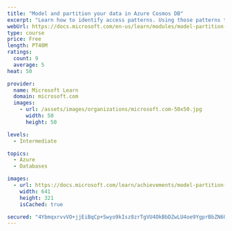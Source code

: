 ```yaml
---
title: "Model and partition your data in Azure Cosmos DB"
excerpt: "Learn how to identify access patterns. Using those patterns then you can learn to apply modeling and partition strategies to ensure an efficient and scalable deployment of your Azure Cosmos DB instance."
webUrl: https://docs.microsoft.com/en-us/learn/modules/model-partition-data-azure-cosmos-db/
type: course
price: Free
length: PT40M
ratings:
  count: 9
  average: 5
heat: 50

provider:
  name: Microsoft Learn
  domain: microsoft.com
  images:
    - url: /assets/images/organizations/microsoft.com-50x50.jpg
      width: 50
      height: 50

levels:
  - Intermediate

topics:
  - Azure
  - Databases

images:
  - url: https://docs.microsoft.com/learn/achievements/model-partition-data-azure-cosmos-db-social.png
    width: 641
    height: 321
    isCached: true

secured: "4YbmqxrvvVO+jjEiBqCp+Swyo9kIsz8zrTgVU4OkBbDZwLU4oe9YgprBbZN6UaR54xtgvjagbkFMT/CZClP33zpNN2GgDrwQIA7mP9BLXH01k1nWdM1XKPymjcrtCQD1+zITigROrQ5YqhxBtNXK4B/V1PQPeetRTTy5pD90gHbQp6wl5J+4oub7nx8s7+ND5DrpT+V+5AFlZok9SZYMu2BFMgruk58PcA/9U7QDjB0ndrlw668+WqHXTC6maA42hlWhOxjL5zbuB3mdwSoMhTxUeOntO+Pt6M1nurxSn3NdayDGwhX8QAJomsRaxGLpqz1qX74lBBS6vaFDvsGFg+lpYo5colo7eXHS5Z6atiYCywVXcrOb7Yuycf+svz/utqqhZOdKT9Ob3OI0bv4jD7FAAhK96C9jsy4sYzAb858=;cfWZnulwdiCS8BHLqW2SCA=="
---
```


